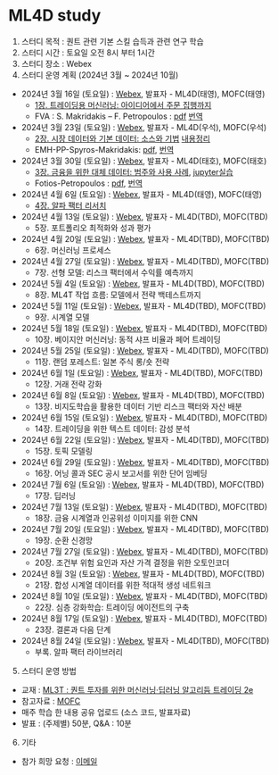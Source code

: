 # ML4D study
1) 스터디 목적 : 퀀트 관련 기본 스킬 습득과 관련 연구 학습
2) 스터디 시간 : 토요일 오전 8시 부터 1시간
3) 스터디 장소 : Webex
4) 스터디 운영 계획 (2024년 3월 ~ 2024년 10월)
- 2024년 3월 16일 (토요일) : [Webex](https://lgehq.webex.com/lgehq/e.php?MTID=m3142650797369c2c97ccaf8747c1025e	), 발표자 - ML4D(태영), MOFC(태영)
  - [1장. 트레이딩용 머신러닝: 아이디어에서 주문 집행까지](https://github.com/restful3/ml4t/blob/main/source/ch01_%ED%8A%B8%EB%A0%88%EC%9D%B4%EB%94%A9%EC%9A%A9_%EB%A8%B8%EC%8B%A0%EB%9F%AC%EB%8B%9D_%EC%95%84%EC%9D%B4%EB%94%94%EC%96%B4%EC%97%90%EC%84%9C_%EC%A3%BC%EB%AC%B8_%EC%A7%91%ED%96%89%EA%B9%8C%EC%A7%80_Song.ipynb)
  - FVA : S. Makridakis – F. Petropoulos : [pdf](https://github.com/restful3/ml4t/blob/main/doc/mofc/m6/01-Spyros-Makridakis-Fotios-Petropoulos-M6-Day-1-Session-1.pdf) [번역](https://www.notion.so/FVA-S-Makridakis-F-Petropoulos-32e6f104a2de4ec18ecaa730c5871b90?pvs=4)
- 2024년 3월 23일 (토요일) : [Webex](https://lgehq.webex.com/lgehq/e.php?MTID=m74f46b62111bb9084644ef67b5fdaa22	), 발표자 - ML4D(우석), MOFC(우석)
  - [2장. 시장 데이터와 기본 데이터: 소스와 기법](https://github.com/restful3/ml4t/blob/main/source/Ch02_%EC%8B%9C%EC%9E%A5%EB%8D%B0%EC%9D%B4%ED%84%B0%EC%99%80%20%EA%B8%B0%EB%B3%B8%EB%8D%B0%EC%9D%B4%ED%84%B0_jeong.ipynb)
    [내용정리](https://github.com/restful3/ml4t/blob/main/source/2.Market%20%26amp%3B%20Fundamental%20Data.md)
  - EMH-PP-Spyros-Makridakis: [pdf](https://github.com/restful3/ml4t/blob/main/doc/mofc/m6/02-EMH-PP-Spyros-Makridakis-M6-Day-1.pdf), [번역](https://false-chimpanzee-c50.notion.site/Spyros-Makridakis-Bridging-the-gap-between-forecasting-and-investment-decisions-4873164e7fdd4154adfcc442c0fa8205?pvs=4)
- 2024년 3월 30일 (토요일) : [Webex](https://lgehq.webex.com/lgehq/e.php?MTID=m4a9ba133845fdf3bf0ba36062914c38b	), 발표자 - ML4D(태호), MOFC(태호)
  - [3장. 금융을 위한 대체 데이터: 범주와 사용 사례](https://github.com/restful3/ml4t/blob/main/source/ch3_Alternative_Data_for_Trading_colab.ipynb), [jupyter실습](https://github.com/restful3/ml4t/blob/main/source/ch3_Alternative_Data_for_Trading_jupyternotebook.ipynb)
  - Fotios-Petropoulos : [pdf](https://github.com/restful3/ml4t/blob/main/doc/mofc/m6/03-Fotios-Petropoulos-M6-Day-1-Session-3.pdf), [번역](https://false-chimpanzee-c50.notion.site/Fotios-Petropoulos-Hypotheses-and-key-findings-c0189484d1d54c02b60ff558b5e592a0?pvs=4)
- 2024년 4월 6일 (토요일) : [Webex](https://lgehq.webex.com/lgehq/e.php?MTID=m48476eaf13916932005e700f4de2791e	), 발표자 - ML4D(태영), MOFC(태영)
  - [4장. 알파 팩터 리서치](https://github.com/restful3/ml4t/blob/main/source/ch04_%EA%B8%88%EC%9C%B5_%ED%8A%B9%EC%84%B1_%EA%B3%B5%ED%95%99_%EC%95%8C%ED%8C%8C_%ED%8C%A9%ED%84%B0_%EB%A6%AC%EC%84%9C%EC%B9%98_Song.ipynb)
- 2024년 4월 13일 (토요일) : [Webex](https://lgehq.webex.com/lgehq/e.php?MTID=m6d4a233a6714b9e390cba1074185f78c	), 발표자 - ML4D(TBD), MOFC(TBD)
  - 5장. 포트폴리오 최적화와 성과 평가
- 2024년 4월 20일 (토요일) : [Webex](https://lgehq.webex.com/lgehq/e.php?MTID=mdf0615736152b18a90227bbeaefd2e9a	), 발표자 - ML4D(TBD), MOFC(TBD)
  - 6장. 머신러닝 프로세스
- 2024년 4월 27일 (토요일) : [Webex](https://lgehq.webex.com/lgehq/e.php?MTID=me07de775182fd9230219e13040fb1be1), 발표자 - ML4D(TBD), MOFC(TBD)
  - 7장. 선형 모델: 리스크 팩터에서 수익률 예측까지
- 2024년 5월 4일 (토요일) : [Webex](https://lgehq.webex.com/lgehq/e.php?MTID=mec2b0d984b6a169382ed1e42be474e46	), 발표자 - ML4D(TBD), MOFC(TBD)
  - 8장. ML4T 작업 흐름: 모델에서 전략 백테스트까지
- 2024년 5월 11일 (토요일) : [Webex](), 발표자 - ML4D(TBD), MOFC(TBD)
  - 9장. 시계열 모델
- 2024년 5월 18일 (토요일) : [Webex](), 발표자 - ML4D(TBD), MOFC(TBD)
  - 10장. 베이지안 머신러닝: 동적 샤프 비율과 페어 트레이딩
- 2024년 5월 25일 (토요일) : [Webex](), 발표자 - ML4D(TBD), MOFC(TBD)
  - 11장. 랜덤 포레스트: 일본 주식 롱/숏 전략
- 2024년 6월 1일 (토요일) : [Webex](), 발표자 - ML4D(TBD), MOFC(TBD)
  - 12장. 거래 전략 강화
- 2024년 6월 8일 (토요일) : [Webex](), 발표자 - ML4D(TBD), MOFC(TBD)
  - 13장. 비지도학습을 활용한 데이터 기반 리스크 팩터와 자산 배분
- 2024년 6월 15일 (토요일) : [Webex](), 발표자 - ML4D(TBD), MOFC(TBD)
  - 14장. 트레이딩을 위한 텍스트 데이터: 감성 분석
- 2024년 6월 22일 (토요일) : [Webex](), 발표자 - ML4D(TBD), MOFC(TBD)
  - 15장. 토픽 모델링
- 2024년 6월 29일 (토요일) : [Webex](), 발표자 - ML4D(TBD), MOFC(TBD)
  - 16장. 어닝 콜과 SEC 공시 보고서를 위한 단어 임베딩
- 2024년 7월 6일 (토요일) : [Webex](), 발표자 - ML4D(TBD), MOFC(TBD)
  - 17장. 딥러닝
- 2024년 7월 13일 (토요일) : [Webex](), 발표자 - ML4D(TBD), MOFC(TBD)
  - 18장. 금융 시계열과 인공위성 이미지를 위한 CNN
- 2024년 7월 20일 (토요일) : [Webex](), 발표자 - ML4D(TBD), MOFC(TBD)
  - 19장. 순환 신경망
- 2024년 7월 27일 (토요일) : [Webex](), 발표자 - ML4D(TBD), MOFC(TBD)
  - 20장. 조건부 위험 요인과 자산 가격 결정을 위한 오토인코더
- 2024년 8월 3일 (토요일) : [Webex](), 발표자 - ML4D(TBD), MOFC(TBD)
  - 21장. 합성 시계열 데이터를 위한 적대적 생성 네트워크
- 2024년 8월 10일 (토요일) : [Webex](), 발표자 - ML4D(TBD), MOFC(TBD)
  - 22장. 심층 강화학습: 트레이딩 에이전트의 구축
- 2024년 8월 17일 (토요일) : [Webex](), 발표자 - ML4D(TBD), MOFC(TBD)
  - 23장. 결론과 다음 단계
- 2024년 8월 24일 (토요일) : [Webex](), 발표자 - ML4D(TBD), MOFC(TBD)
  - 부록. 알파 팩터 라이브러리
5) 스터디 운영 방법
- 교재 : [ML3T : 퀀트 투자를 위한 머신러닝·딥러닝 알고리듬 트레이딩 2e](https://ridibooks.com/books/3984000031?_s=search&_q=%EB%A8%B8%EC%8B%A0%EB%9F%AC%EB%8B%9D+%ED%80%80%ED%8A%B8&_rdt_sid=search&_rdt_idx=0)
- 참고자료 : [MOFC](https://mofc.unic.ac.cy/m6-presentations/)
- 매주 학습 한 내용 공유 업로드 (소스 코드, 발표자료)
- 발표 : (주제별) 50분, Q&A : 10분 
6) 기타
- 참가 희망 요청 : [이메일](restful3@gmail.com)
